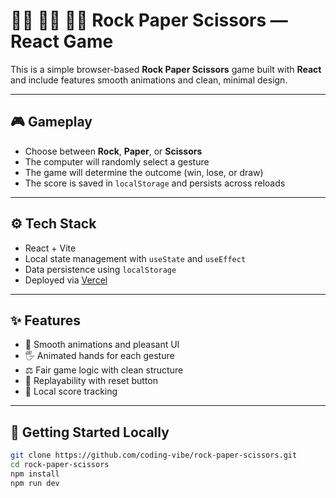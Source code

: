 # ✊🏼 🖐🏼 ✌🏼 Rock Paper Scissors — React Game

This is a simple browser-based **Rock Paper Scissors** game built with **React** and include features smooth animations and clean, minimal design.

---

## 🎮 Gameplay

- Choose between **Rock**, **Paper**, or **Scissors**
- The computer will randomly select a gesture
- The game will determine the outcome (win, lose, or draw)
- The score is saved in `localStorage` and persists across reloads

---

## ⚙️ Tech Stack

- React + Vite
- Local state management with `useState` and `useEffect`
- Data persistence using `localStorage`
- Deployed via [Vercel](https://rock-paper-scissors-hoqb.vercel.app/)

---

## ✨ Features

- 🎨 Smooth animations and pleasant UI
- 🖐️ Animated hands for each gesture
- ⚖️ Fair game logic with clean structure
- 🔁 Replayability with reset button
- 💾 Local score tracking

---

## 🚀 Getting Started Locally

```bash
git clone https://github.com/coding-vibe/rock-paper-scissors.git
cd rock-paper-scissors
npm install
npm run dev
```
